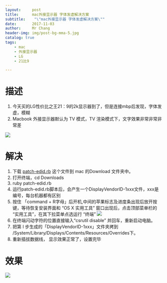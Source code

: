 ```yaml
---
layout:     post
title:     	mac外接显示器 字体发虚解决方案
subtitle:    "\"mac外接显示器 字体发虚解决方案\""
date:       2017-11-03
author:     Mr Chang
header-img: img/post-bg-mma-5.jpg
catalog: true
tags:
    - mac
    - 外接显示器
    - LG
    - 21比9

---
```


# 描述

1. 今天买的LG性价比之王21：9的2k显示器到了，但是连接mbp后发现，字体发虚，模糊
2. Macbook 外接显示器默认为 TV 模式，TV 渲染模式下，文字效果非常非常非常差

![](http://cdn-blog.jetbrains.org.cn/17-11-3/56191994.jpg)

# 解决

1. 下载 [patch-edid.rb](https://gist.github.com/adaugherity/7435890) 这个文件到 mac 的Download 文件夹中。
2. 打开终端，cd Downloads
3. ruby patch-edid.rb
4. 运行patch-edid.rb脚本后，会产生一个DisplayVendorID-1xxx文件，xxx是编号，每台机器都有区别
5. 按住 「command + R字母」后开机,中间的苹果标志及进度条出现后放开按键，等待恢复安装界面和 “OS X 实用工具” 窗口出现后，点击顶部菜单栏的 “实用工具”，在其下拉菜单点选运行 “终端”
	![](http://cdn-blog.jetbrains.org.cn/17-11-3/27983717.jpg)
6. 在终端闪动字符的位置直接输入“csrutil disable” 并回车，重新启动电脑。
7. 把第 I 步生成的「DisplayVendorID-1xxx」文件夹拷到
		/System/Library/Displays/Contents/Resources/Overrides下。
8. 重新插拔数据线， 显示效果正常了，设置完毕




# 效果

![](http://cdn-blog.jetbrains.org.cn/17-11-3/85924653.jpg)